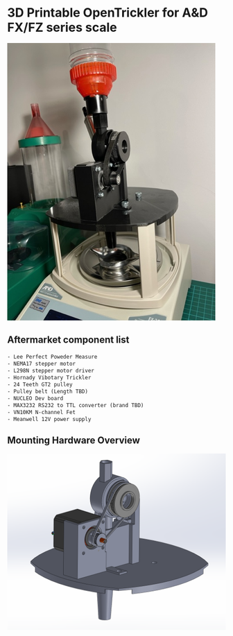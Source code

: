 3D Printable OpenTrickler for A&D FX/FZ series scale
====================================================
![assembly](resources/assembly.jpeg)

Aftermarket component list
--------------------------
	- Lee Perfect Poweder Measure
	- NEMA17 stepper motor
	- L298N stepper motor driver
	- Hornady Vibotary Trickler
	- 24 Teeth GT2 pulley
	- Pulley belt (Length TBD)
	- NUCLEO Dev board
	- MAX3232 RS232 to TTL converter (brand TBD)
	- VN10KM N-channel Fet
	- Meanwell 12V power supply

Mounting Hardware Overview
---------------
![overview](resources/3d_model.PNG)
